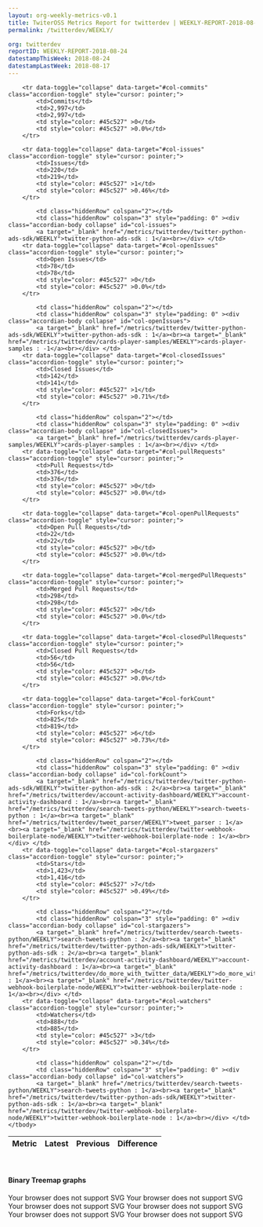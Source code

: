 ```yaml
---
layout: org-weekly-metrics-v0.1
title: TwiterOSS Metrics Report for twitterdev | WEEKLY-REPORT-2018-08-24
permalink: /twitterdev/WEEKLY/

org: twitterdev
reportID: WEEKLY-REPORT-2018-08-24
datestampThisWeek: 2018-08-24
datestampLastWeek: 2018-08-17
---
```



<table class="table table-condensed" style="border-collapse:collapse;">
    <thead>
    <tr>
        <th>Metric</th>
        <th>Latest</th>
        <th>Previous</th>
        <th colspan="2" style="text-align: center;">Difference</th>
    </tr>
    </thead>
    <tbody>

        <tr data-toggle="collapse" data-target="#col-commits" class="accordion-toggle" style="cursor: pointer;">
            <td>Commits</td>
            <td>2,997</td>
            <td>2,997</td>
            <td style="color: #45c527" >0</td>
            <td style="color: #45c527" >0.0%</td>
        </tr>
        
        <tr data-toggle="collapse" data-target="#col-issues" class="accordion-toggle" style="cursor: pointer;">
            <td>Issues</td>
            <td>220</td>
            <td>219</td>
            <td style="color: #45c527" >1</td>
            <td style="color: #45c527" >0.46%</td>
        </tr>
        
            <td class="hiddenRow" colspan="2"></td>
            <td class="hiddenRow" colspan="3" style="padding: 0" ><div class="accordian-body collapse" id="col-issues">
            <a target="_blank" href="/metrics/twitterdev/twitter-python-ads-sdk/WEEKLY">twitter-python-ads-sdk : 1</a><br></div> </td>
        <tr data-toggle="collapse" data-target="#col-openIssues" class="accordion-toggle" style="cursor: pointer;">
            <td>Open Issues</td>
            <td>78</td>
            <td>78</td>
            <td style="color: #45c527" >0</td>
            <td style="color: #45c527" >0.0%</td>
        </tr>
        
            <td class="hiddenRow" colspan="2"></td>
            <td class="hiddenRow" colspan="3" style="padding: 0" ><div class="accordian-body collapse" id="col-openIssues">
            <a target="_blank" href="/metrics/twitterdev/twitter-python-ads-sdk/WEEKLY">twitter-python-ads-sdk : 1</a><br><a target="_blank" href="/metrics/twitterdev/cards-player-samples/WEEKLY">cards-player-samples : -1</a><br></div> </td>
        <tr data-toggle="collapse" data-target="#col-closedIssues" class="accordion-toggle" style="cursor: pointer;">
            <td>Closed Issues</td>
            <td>142</td>
            <td>141</td>
            <td style="color: #45c527" >1</td>
            <td style="color: #45c527" >0.71%</td>
        </tr>
        
            <td class="hiddenRow" colspan="2"></td>
            <td class="hiddenRow" colspan="3" style="padding: 0" ><div class="accordian-body collapse" id="col-closedIssues">
            <a target="_blank" href="/metrics/twitterdev/cards-player-samples/WEEKLY">cards-player-samples : 1</a><br></div> </td>
        <tr data-toggle="collapse" data-target="#col-pullRequests" class="accordion-toggle" style="cursor: pointer;">
            <td>Pull Requests</td>
            <td>376</td>
            <td>376</td>
            <td style="color: #45c527" >0</td>
            <td style="color: #45c527" >0.0%</td>
        </tr>
        
        <tr data-toggle="collapse" data-target="#col-openPullRequests" class="accordion-toggle" style="cursor: pointer;">
            <td>Open Pull Requests</td>
            <td>22</td>
            <td>22</td>
            <td style="color: #45c527" >0</td>
            <td style="color: #45c527" >0.0%</td>
        </tr>
        
        <tr data-toggle="collapse" data-target="#col-mergedPullRequests" class="accordion-toggle" style="cursor: pointer;">
            <td>Merged Pull Requests</td>
            <td>298</td>
            <td>298</td>
            <td style="color: #45c527" >0</td>
            <td style="color: #45c527" >0.0%</td>
        </tr>
        
        <tr data-toggle="collapse" data-target="#col-closedPullRequests" class="accordion-toggle" style="cursor: pointer;">
            <td>Closed Pull Requests</td>
            <td>56</td>
            <td>56</td>
            <td style="color: #45c527" >0</td>
            <td style="color: #45c527" >0.0%</td>
        </tr>
        
        <tr data-toggle="collapse" data-target="#col-forkCount" class="accordion-toggle" style="cursor: pointer;">
            <td>Forks</td>
            <td>825</td>
            <td>819</td>
            <td style="color: #45c527" >6</td>
            <td style="color: #45c527" >0.73%</td>
        </tr>
        
            <td class="hiddenRow" colspan="2"></td>
            <td class="hiddenRow" colspan="3" style="padding: 0" ><div class="accordian-body collapse" id="col-forkCount">
            <a target="_blank" href="/metrics/twitterdev/twitter-python-ads-sdk/WEEKLY">twitter-python-ads-sdk : 2</a><br><a target="_blank" href="/metrics/twitterdev/account-activity-dashboard/WEEKLY">account-activity-dashboard : 1</a><br><a target="_blank" href="/metrics/twitterdev/search-tweets-python/WEEKLY">search-tweets-python : 1</a><br><a target="_blank" href="/metrics/twitterdev/tweet_parser/WEEKLY">tweet_parser : 1</a><br><a target="_blank" href="/metrics/twitterdev/twitter-webhook-boilerplate-node/WEEKLY">twitter-webhook-boilerplate-node : 1</a><br></div> </td>
        <tr data-toggle="collapse" data-target="#col-stargazers" class="accordion-toggle" style="cursor: pointer;">
            <td>Stars</td>
            <td>1,423</td>
            <td>1,416</td>
            <td style="color: #45c527" >7</td>
            <td style="color: #45c527" >0.49%</td>
        </tr>
        
            <td class="hiddenRow" colspan="2"></td>
            <td class="hiddenRow" colspan="3" style="padding: 0" ><div class="accordian-body collapse" id="col-stargazers">
            <a target="_blank" href="/metrics/twitterdev/search-tweets-python/WEEKLY">search-tweets-python : 2</a><br><a target="_blank" href="/metrics/twitterdev/twitter-python-ads-sdk/WEEKLY">twitter-python-ads-sdk : 2</a><br><a target="_blank" href="/metrics/twitterdev/account-activity-dashboard/WEEKLY">account-activity-dashboard : 1</a><br><a target="_blank" href="/metrics/twitterdev/do_more_with_twitter_data/WEEKLY">do_more_with_twitter_data : 1</a><br><a target="_blank" href="/metrics/twitterdev/twitter-webhook-boilerplate-node/WEEKLY">twitter-webhook-boilerplate-node : 1</a><br></div> </td>
        <tr data-toggle="collapse" data-target="#col-watchers" class="accordion-toggle" style="cursor: pointer;">
            <td>Watchers</td>
            <td>888</td>
            <td>885</td>
            <td style="color: #45c527" >3</td>
            <td style="color: #45c527" >0.34%</td>
        </tr>
        
            <td class="hiddenRow" colspan="2"></td>
            <td class="hiddenRow" colspan="3" style="padding: 0" ><div class="accordian-body collapse" id="col-watchers">
            <a target="_blank" href="/metrics/twitterdev/search-tweets-python/WEEKLY">search-tweets-python : 1</a><br><a target="_blank" href="/metrics/twitterdev/twitter-python-ads-sdk/WEEKLY">twitter-python-ads-sdk : 1</a><br><a target="_blank" href="/metrics/twitterdev/twitter-webhook-boilerplate-node/WEEKLY">twitter-webhook-boilerplate-node : 1</a><br></div> </td>
    </tbody>
</table>
<div class="graph-container">
<br>
<h4>Binary Treemap graphs</h4>
<div class="row">
	<object class="cell" type="image/svg+xml" data="/metrics/graphs/twitterdev/treemap_weekly_closedIssues.svg">
		Your browser does not support SVG
	</object>
	<object class="cell" type="image/svg+xml" data="/metrics/graphs/twitterdev/treemap_weekly_forkCount.svg">
		Your browser does not support SVG
	</object>
	<object class="cell" type="image/svg+xml" data="/metrics/graphs/twitterdev/treemap_weekly_issues.svg">
		Your browser does not support SVG
	</object>
	<object class="cell" type="image/svg+xml" data="/metrics/graphs/twitterdev/treemap_weekly_openIssues.svg">
		Your browser does not support SVG
	</object>
	<object class="cell" type="image/svg+xml" data="/metrics/graphs/twitterdev/treemap_weekly_stargazers.svg">
		Your browser does not support SVG
	</object>
	<object class="cell" type="image/svg+xml" data="/metrics/graphs/twitterdev/treemap_weekly_watchers.svg">
		Your browser does not support SVG
	</object>
</div>
</div>
